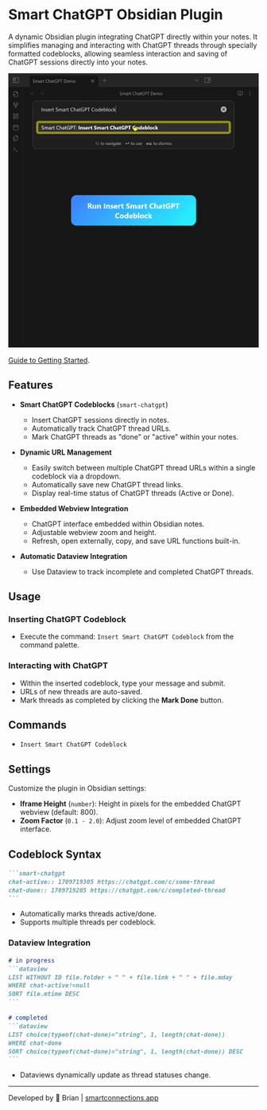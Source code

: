 # Smart ChatGPT Obsidian Plugin

A dynamic Obsidian plugin integrating ChatGPT directly within your notes. It simplifies managing and interacting with ChatGPT threads through specially formatted codeblocks, allowing seamless interaction and saving of ChatGPT sessions directly into your notes.

![](./assets/smart-chatgpt-getting_started.gif)

[Guide to Getting Started](https://docs.smartconnections.app/Smart-ChatGPT/Getting-Started).

## Features
- **Smart ChatGPT Codeblocks** (`smart-chatgpt`)
  - Insert ChatGPT sessions directly in notes.
  - Automatically track ChatGPT thread URLs.
  - Mark ChatGPT threads as "done" or "active" within your notes.

- **Dynamic URL Management**
  - Easily switch between multiple ChatGPT thread URLs within a single codeblock via a dropdown.
  - Automatically save new ChatGPT thread links.
  - Display real-time status of ChatGPT threads (Active or Done).

- **Embedded Webview Integration**
  - ChatGPT interface embedded within Obsidian notes.
  - Adjustable webview zoom and height.
  - Refresh, open externally, copy, and save URL functions built-in.

- **Automatic Dataview Integration**
  - Use Dataview to track incomplete and completed ChatGPT threads.

## Usage

### Inserting ChatGPT Codeblock
- Execute the command: `Insert Smart ChatGPT Codeblock` from the command palette.

### Interacting with ChatGPT
- Within the inserted codeblock, type your message and submit.
- URLs of new threads are auto-saved.
- Mark threads as completed by clicking the **Mark Done** button.


## Commands
- `Insert Smart ChatGPT Codeblock`

## Settings
Customize the plugin in Obsidian settings:

- **Iframe Height** (`number`): Height in pixels for the embedded ChatGPT webview (default: 800).
- **Zoom Factor** (`0.1 - 2.0`): Adjust zoom level of embedded ChatGPT interface.

## Codeblock Syntax
````md
```smart-chatgpt
chat-active:: 1709719305 https://chatgpt.com/c/some-thread
chat-done:: 1709719205 https://chatgpt.com/c/completed-thread
```
````

- Automatically marks threads active/done.
- Supports multiple threads per codeblock.

### Dataview Integration


````md
# in progress
```dataview
LIST WITHOUT ID file.folder + " " + file.link + " " + file.mday 
WHERE chat-active!=null
SORT file.mtime DESC
```
````

````md
# completed
```dataview
LIST choice(typeof(chat-done)="string", 1, length(chat-done))
WHERE chat-done
SORT choice(typeof(chat-done)="string", 1, length(chat-done)) DESC
```
````

- Dataviews dynamically update as thread statuses change.

---

Developed by 🌴 Brian | [smartconnections.app](https://smartconnections.app)
